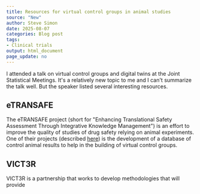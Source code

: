 ```yaml
---
title: Resources for virtual control groups in animal studies
source: "New"
author: Steve Simon
date: 2025-08-07
categories: Blog post
tags:
- Clinical trials
output: html_document
page_update: no
---
```


I attended a talk on virtual control groups and digital twins at the Joint Statistical Meetings. It's a relatively new topic to me and I can't summarize the talk well. But the speaker listed several interesting resources.

<!---more--->

## eTRANSAFE

The eTRANSAFE project (short for "Enhancing Translational Safety Assessment Through Integrative Knowledge Management") is an effort to improve the quality of studies of drug safety relying on animal experiments. One of their projects (described [here][ref-etransafe-nodate]) is the development of a database of control animal results to help in the building of virtual control groups.

[ref-etransafe-nodate]: https://etransafe.eu/virtual-control-groups-one-step-forward-into-the-future-of-animal-testing-in-toxicology/

## VICT3R

VICT3R is a partnership that works to develop methodologies that will provide 

[ref-vict3r-nodate]: https://www.vict3r.eu/
